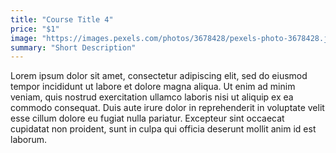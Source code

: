 ```yaml
---
title: "Course Title 4"
price: "$1"
image: "https://images.pexels.com/photos/3678428/pexels-photo-3678428.jpeg?auto=compress&cs=tinysrgb&dpr=2&h=750&w=1260"
summary: "Short Description"
---
```


Lorem ipsum dolor sit amet, consectetur adipiscing elit, sed do eiusmod tempor incididunt ut labore et dolore magna aliqua. Ut enim ad minim veniam, quis nostrud exercitation ullamco laboris nisi ut aliquip ex ea commodo consequat. Duis aute irure dolor in reprehenderit in voluptate velit esse cillum dolore eu fugiat nulla pariatur. Excepteur sint occaecat cupidatat non proident, sunt in culpa qui officia deserunt mollit anim id est laborum.

<!--stackedit_data:
eyJoaXN0b3J5IjpbNDUxNjI1NTA1XX0=
-->